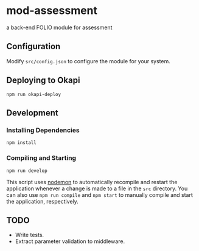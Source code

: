 # mod-assessment

a back-end FOLIO module for assessment

## Configuration

Modify `src/config.json` to configure the module for your system.

## Deploying to Okapi

```shell
npm run okapi-deploy
```

## Development

### Installing Dependencies

```shell
npm install

```

### Compiling and Starting

```shell
npm run develop
```

This script uses [nodemon](https://github.com/remy/nodemon) to automatically recompile and restart the application whenever a change is made to a file in the `src` directory. You can also use `npm run compile` and `npm start` to manually compile and start the application, respectively.

## TODO

* Write tests.
* Extract parameter validation to middleware.
